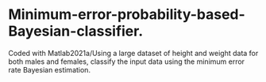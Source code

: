 # Minimum-error-probability-based-Bayesian-classifier.
Coded with Matlab2021a/Using a large dataset of height and weight data for both males and females, classify the input data using the minimum error rate Bayesian estimation.

